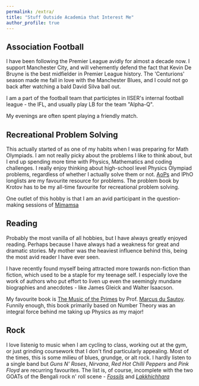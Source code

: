 ```yaml
---
permalink: /extra/
title: "Stuff Outside Academia that Interest Me"
author_profile: true
---
```



## Association Football
I have been following the Premier League avidly for almost a decade now. I support Manchester City, and 
will vehemently defend the fact that Kevin De Bruyne is the best midfielder in Premier League history. The 'Centurions' season made me fall in love with the Manchester Blues, and I could not go back after watching a bald David Silva ball out.

I am a part of the football team that participtes in IISER's internal football league - the IFL, and usually play LB for the team "Alpha-Q".

My evenings are often spent playing a friendly match.

<!-- My mother is a huge fan of the great Diego Armando Maradona, which spurred me to support Argentina in the international tournaments. Like most Bengali households of the early 2000s, only international competitions were enjoyed with much vigour, and late-night La Liga or Premier League watch parties were practically unheard of. It was at this juncture that I fell in love with a long-haired Argentinian wonderkid from Barcelona, Lionel Andres Messi. I remeber arguing with my mother sometime during the fervour of the World Cup Quarter Finals  -->
## Recreational Problem Solving
This actually started of as one of my habits when I was preparing for Math Olympiads. I am not really picky about the problems I like to think about, but I end up spending more time with Physics, Mathematics and coding challenges. I really enjoy thinking about high-school level Physics Olympiad problems, regardless of whether I actually solve them or not. 
[AoPs](https://artofproblemsolving.com/) and IPhO longlists are my favourite resource for problems. The problem book by Krotov has to be my all-time favourite for recreational problem solving.

One outlet of this hobby is that I am an avid participant in the question-making sessions of [Mimamsa](https://www.mimamsa.info/) 

## Reading
Probably the most vanilla of all hobbies, but I have always greatly enjoyed reading. Perhaps because I have always had a weakness for great and dramatic stories. My mother was the heaviest influence behind this, being the most avid reader I have ever seen.

I have recently found myself being attracted more towards non-fiction than fiction, which used to be a staple for my teenage self. I especially love the work of authors who put effort to liven up even the seemingly mundane biographies and anecdotes - like James Gleick and Walter Isaacson.

My favourite book is [The Music of the Primes](https://www.goodreads.com/book/show/208916.The_Music_of_the_Primes) by Prof. [Marcus du Sautoy](https://en.wikipedia.org/wiki/Marcus_du_Sautoy). Funnily enough, this book primarily based on Number Theory was an integral force behind me taking up Physics as my major! 

## Rock
I love listenig to music when I am cycling to class, working out at the gym, or just grinding coursework that I don't find particularly appealing. Most of the times, this is some milieu of blues, grundge, or alt rock. I hardly listen to a single band but _Guns N' Roses_, _Nirvana_, _Red Hot Chilli Peppers_ and _Pink Floyd_ are recurring favourites. The list is, of course, incomplete with the two GOATs of the Bengali rock n' roll scene - _[Fossils](https://en.wikipedia.org/wiki/Fossils_(band))_ and _[Lakkhichhara](https://en.wikipedia.org/wiki/Lakkhichhara)_ 

